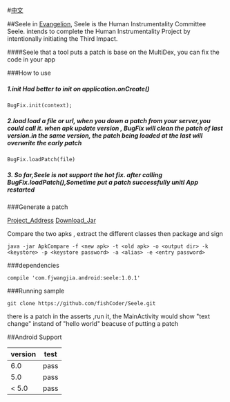 #[中文](CN.md)

##Seele
in [Evangelion](https://en.wikipedia.org/wiki/Evangelion_(mecha)), Seele is the Human Instrumentality Committee Seele. intends to complete the Human Instrumentality Project by intentionally initiating the Third Impact.


####Seele that a tool puts a patch is base on the MultiDex, you can fix the code in your app

###How to use

##### 1.init  Had better to init on application.onCreate()

```
BugFix.init(context);
```

##### 2.load  load a file or url, when you down a patch from your server,you could call it. when apk update version , BugFix will clean the patch of last version.in the same version, the patch being loaded at the last will overwrite the early patch
```
BugFix.loadPatch(file)
```
##### 3. So far,Seele is not support the hot fix. after calling BugFix.loadPatch(),Sometime put a patch successfully unitl App restarted


###Generate a patch

[Project_Address](https://github.com/fishCoder/ApkCompare)
[Download_Jar](https://github.com/fishCoder/ApkCompare/releases/download/Release/ApkCompare-all-1.0.jar)

Compare the two apks , extract the different classes then package and sign 


```
java -jar ApkCompare -f <new apk> -t <old apk> -o <output dir> -k <keystore> -p <keystore password> -a <alias> -e <entry password>
```

###dependencies
```
compile 'com.fjwangjia.android:seele:1.0.1'
```
###Running sample
```
git clone https://github.com/fishCoder/Seele.git
```
there is a patch in the asserts ,run it, the MainActivity would show "text change" instand of "hello world" beacuse of putting a patch

##Android Support

version | test |
--------|------|
|  6.0	  | pass|
|  5.0	  | pass|
|  < 5.0 | pass|